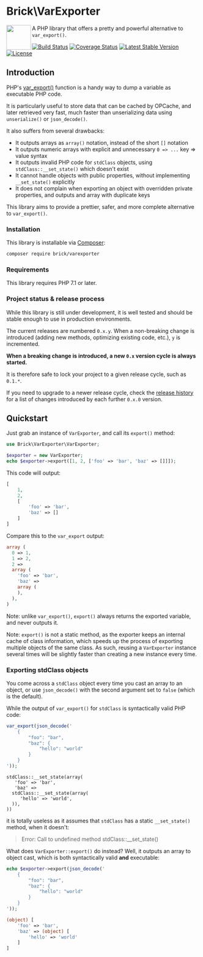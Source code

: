 # Brick\VarExporter

<img src="https://raw.githubusercontent.com/brick/brick/master/logo.png" alt="" align="left" height="64">

A PHP library that offers a pretty and powerful alternative to `var_export()`.

[![Build Status](https://secure.travis-ci.org/brick/varexporter.svg?branch=master)](http://travis-ci.org/brick/varexporter)
[![Coverage Status](https://coveralls.io/repos/brick/varexporter/badge.svg?branch=master)](https://coveralls.io/r/brick/varexporter?branch=master)
[![Latest Stable Version](https://poser.pugx.org/brick/varexporter/v/stable)](https://packagist.org/packages/brick/varexporter)
[![License](https://img.shields.io/badge/license-MIT-blue.svg)](http://opensource.org/licenses/MIT)

## Introduction

PHP's [var_export()](https://www.php.net/manual/en/function.var-export.php) function is a handy way to dump a variable as executable PHP code.
 
It is particularly useful to store data that can be cached by OPCache, and later retrieved very fast, much faster than unserializing data using `unserialize()` or `json_decode()`.

It also suffers from several drawbacks:

- It outputs arrays as `array()` notation, instead of the short `[]` notation
- It outputs numeric arrays with explicit and unnecessary `0 => ...` key => value syntax
- It outputs invalid PHP code for `stdClass` objects, using `stdClass::__set_state()` which doesn't exist
- It cannot handle objects with public properties, without implementing `__set_state()` explicitly
- It does not complain when exporting an object with overridden private properties, and outputs and array with duplicate keys

This library aims to provide a prettier, safer, and more complete alternative to `var_export()`.

### Installation

This library is installable via [Composer](https://getcomposer.org/):

```bash
composer require brick/varexporter
```

### Requirements

This library requires PHP 7.1 or later.

### Project status & release process

While this library is still under development, it is well tested and should be stable enough to use in production environments.

The current releases are numbered `0.x.y`. When a non-breaking change is introduced (adding new methods, optimizing existing code, etc.), `y` is incremented.

**When a breaking change is introduced, a new `0.x` version cycle is always started.**

It is therefore safe to lock your project to a given release cycle, such as `0.1.*`.

If you need to upgrade to a newer release cycle, check the [release history](https://github.com/brick/varexporter/releases) for a list of changes introduced by each further `0.x.0` version.

## Quickstart

Just grab an instance of `VarExporter`, and call its `export()` method:

```php
use Brick\VarExporter\VarExporter;

$exporter = new VarExporter;
echo $exporter->export([1, 2, ['foo' => 'bar', 'baz' => []]]);
```

This code will output:

```php
[
    1,
    2,
    [
        'foo' => 'bar',
        'baz' => []
    ]
]
```

Compare this to the `var_export` output:

```php
array (
  0 => 1,
  1 => 2,
  2 => 
  array (
    'foo' => 'bar',
    'baz' => 
    array (
    ),
  ),
)
```

Note: unlike `var_export()`, `export()` always returns the exported variable, and never outputs it.

Note: `export()` is not a static method, as the exporter keeps an internal cache of class information, which speeds up the process of exporting multiple objects of the same class. As such, reusing a `VarExporter` instance several times will be slightly faster than creating a new instance every time.

### Exporting stdClass objects

You come across a `stdClass` object every time you cast an array to an object, or use `json_decode()` with the second argument set to `false` (which is the default).

While the output of `var_export()` for `stdClass` is syntactically valid PHP code:

```php
var_export(json_decode('
    {
        "foo": "bar",
        "baz": {
            "hello": "world"
        }
    }
'));
```

```
stdClass::__set_state(array(
   'foo' => 'bar',
   'baz' => 
  stdClass::__set_state(array(
     'hello' => 'world',
  )),
))
```

it is totally useless as it assumes that `stdClass` has a static `__set_state()` method, when it doesn't:

> Error: Call to undefined method stdClass::__set_state()

What does `VarExporter::export()` do instead? Well, it outputs an array to object cast, which is both syntactically valid **and** executable:

```php
echo $exporter->export(json_decode('
    {
        "foo": "bar",
        "baz": {
            "hello": "world"
        }
    }
'));
```

```php
(object) [
    'foo' => 'bar',
    'baz' => (object) [
        'hello' => 'world'
    ]
]
```
